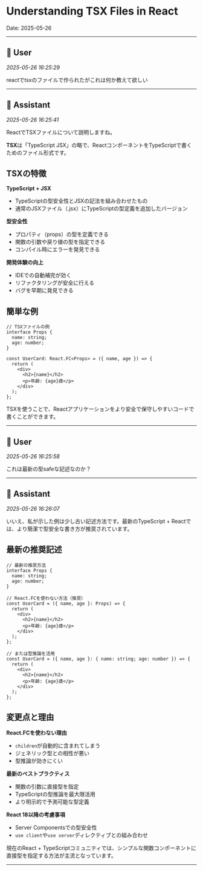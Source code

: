 # Understanding TSX Files in React

Date: 2025-05-26

---

## 👤 User
*2025-05-26 16:25:29*

reactでtsxのファイルで作られたがこれは何か教えて欲しい

---

## 🤖 Assistant
*2025-05-26 16:25:41*

ReactでTSXファイルについて説明しますね。

**TSX**は「TypeScript JSX」の略で、ReactコンポーネントをTypeScriptで書くためのファイル形式です。

## TSXの特徴

**TypeScript + JSX**
- TypeScriptの型安全性とJSXの記法を組み合わせたもの
- 通常のJSXファイル（.jsx）にTypeScriptの型定義を追加したバージョン

**型安全性**
- プロパティ（props）の型を定義できる
- 関数の引数や戻り値の型を指定できる
- コンパイル時にエラーを発見できる

**開発体験の向上**
- IDEでの自動補完が効く
- リファクタリングが安全に行える
- バグを早期に発見できる

## 簡単な例

```tsx
// TSXファイルの例
interface Props {
  name: string;
  age: number;
}

const UserCard: React.FC<Props> = ({ name, age }) => {
  return (
    <div>
      <h2>{name}</h2>
      <p>年齢: {age}歳</p>
    </div>
  );
};
```

TSXを使うことで、Reactアプリケーションをより安全で保守しやすいコードで書くことができます。

---

## 👤 User
*2025-05-26 16:25:58*

これは最新の型safeな記述なのか？

---

## 🤖 Assistant
*2025-05-26 16:26:07*

いいえ、私が示した例は少し古い記述方法です。最新のTypeScript + Reactでは、より簡潔で型安全な書き方が推奨されています。

## 最新の推奨記述

```tsx
// 最新の推奨方法
interface Props {
  name: string;
  age: number;
}

// React.FCを使わない方法（推奨）
const UserCard = ({ name, age }: Props) => {
  return (
    <div>
      <h2>{name}</h2>
      <p>年齢: {age}歳</p>
    </div>
  );
};

// または型推論を活用
const UserCard = ({ name, age }: { name: string; age: number }) => {
  return (
    <div>
      <h2>{name}</h2>
      <p>年齢: {age}歳</p>
    </div>
  );
};
```

## 変更点と理由

**React.FCを使わない理由**
- `children`が自動的に含まれてしまう
- ジェネリック型との相性が悪い
- 型推論が効きにくい

**最新のベストプラクティス**
- 関数の引数に直接型を指定
- TypeScriptの型推論を最大限活用
- より明示的で予測可能な型定義

**React 18以降の考慮事項**
- Server Componentsでの型安全性
- `use client`や`use server`ディレクティブとの組み合わせ

現在のReact + TypeScriptコミュニティでは、シンプルな関数コンポーネントに直接型を指定する方法が主流となっています。

---
